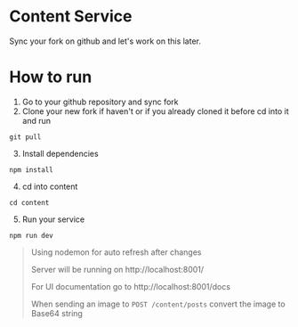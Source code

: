 # Content Service
Sync your fork on github and let's work on this later.

# How to run
1. Go to your github repository and sync fork
2. Clone your new fork if haven't or if you already cloned it before cd into it and run
   
```
git pull
```

3. Install dependencies
   
```
npm install
```

4. cd into content
   
```
cd content
```

5. Run your service

```
npm run dev
```

> Using nodemon for auto refresh after changes 
> 
> Server will be running on http://localhost:8001/ 
> 
> For UI documentation go to http://localhost:8001/docs
>
> When sending an image to `POST /content/posts` convert the image to Base64 string

